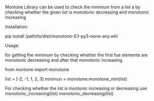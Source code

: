 Montone Library can be used to check the minimum from a list a by checking whether the given list is monotonic decreasing
and monotonic increasing

Installation:

pip install /path/to/dist/monotone-0.1-py3-none-any.whl

Usage:

for getting the minimum by checking whether the first fue elements are monotonic decreasing and after that monotonic increasing

from montone import monotone

list  = [-2, -1, 1, 2, 3]
minimun = monotone.monotone_min(list)

For checking whether the list is montonic increasing or decreasing
use 
monotonic_increasing(list)
monotonic_decreasing(list)
